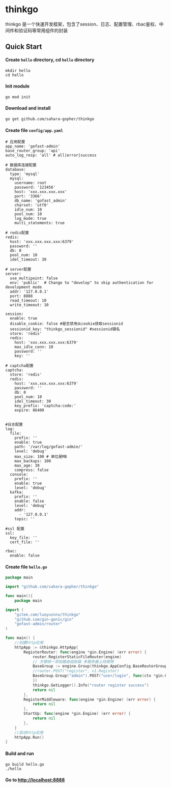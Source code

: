 # thinkgo

thinkgo 是一个快速开发框架，包含了session、日志、配置管理、rbac鉴权、中间件和验证码等常用组件的封装


## Quick Start

#### Create `hello` directory, cd `hello` directory

    mkdir hello
    cd hello
 
#### Init module

    go mod init

#### Download and install

    go get github.com/sahara-gopher/thinkgo
    
#### Create file `config/app.yaml`

```
# 应用配置
app_name: 'gofast-admin'
base_router_group: 'api'
auto_log_resp: 'all' # all|error|success

# 数据库连接配置
database:
  type: 'mysql'
  mysql:
    username: root
    password: '123456'
    host: 'xxx.xxx.xxx.xxx'
    port: '3366'
    db_name: 'gofast_admin'
    charset: 'utf8'
    idle_num: 10
    pool_num: 10
    log_mode: true
    multi_statements: true

# redis配置
redis:
  host: 'xxx.xxx.xxx.xxx:6379'
  password: ''
  db: 0
  pool_num: 10
  idel_timeout: 30

# server配置
server:
  use_multipoint: false
  env: 'public'  # Change to "develop" to skip authentication for development mode
  addr: '127.0.0.1'
  port: 8888
  read_timeout: 10
  write_timeout: 10

session:
  enable: true
  disable_cookie: false #是否禁用从cookie获取sessionid
  sessionid_key: "thinkgo_sessionid" #sessionid键名
  store: 'redis'
  redis:
    host: 'xxx.xxx.xxx.xxx:6379'
    max_idle_conn: 10
    password: ''
    key: ''

# captcha配置
captcha:
  store: 'redis'
  redis:
    host: 'xxx.xxx.xxx.xxx:6379'
    password: ''
    db: 0
    pool_num: 10
    idel_timeout: 30
    key_prefix: 'captcha:code:'
    expire: 86400


#日志配置
log:
  file:
    prefix: ''
    enable: true
    path: '/var/log/gofast-admin/'
    level: 'debug'
    max_size: 100 # 单位是MB
    max_backups: 100
    max_age: 30
    compress: false
  console:
    prefix: ''
    enable: true
    level: 'debug'
  kafka:
    prefix: ''
    enable: false
    level: 'debug'
    addr:
      - '127.0.0.1'
    topic: ''

#ssl 配置
ssl:
  key_file: ''
  cert_file: ''

rbac:
  enable: false

```

#### Create file `hello.go`
```go
package main

import "github.com/sahara-gopher/thinkgo"

func main(){
    package main

import (
	"gitee.com/luoyusnnu/thinkgo"
	"github.com/gin-gonic/gin"
	"gofast-admin/router"
)

func main() {
	//创建http应用
	httpApp := &thinkgo.HttpApp{
		RegisterRouter: func(engine *gin.Engine) (err error) {
			router.RegisterStaticFileRouter(engine)
			// 方便统一添加路由组前缀 多服务器上线使用
			BaseGroup := engine.Group(thinkgo.AppConfig.BaseRouterGroup)
			//router.POST("register", v1.Register)
			BaseGroup.Group("admin").POST("user/login", func(ctx *gin.Context) {
			})
			thinkgo.GetLogger().Info("router register success")
			return nil
		},
		RegisterMiddleware: func(engine *gin.Engine) (err error) {
			return nil
		},
		StartUp: func(engine *gin.Engine) (err error) {
			return nil
		},
	}
	//启动http应用
	httpApp.Run()
}
```
#### Build and run

    go build hello.go
    ./hello

#### Go to [http://localhost:8888](http://localhost:8888)
